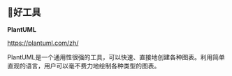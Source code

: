 

## 🔨好工具

**PlantUML**

https://plantuml.com/zh/

PlantUML是一个通用性很强的工具，可以快速、直接地创建各种图表。利用简单直观的语言，用户可以毫不费力地绘制各种类型的图表。